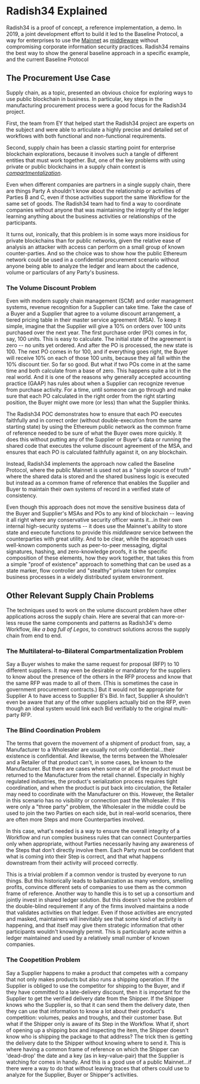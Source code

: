 # Radish34 Explained

Radish34 is a proof of concept, a reference implementation, a demo. In 2019, a joint development effort to build it led to the Baseline Protocol, a way for enterprises to use the [Mainnet](../baseline-basics/glossary.md#mainnet) as [middleware](../baseline-basics/glossary.md#middleware) without compromising corporate information security practices. Radish34 remains the best way to show the general baseline approach in a specific example, and the current Baseline Protocol 

## The Procurement Use Case

Supply chain, as a topic, presented an obvious choice for exploring ways to use public blockchain in business. In particular, key steps in the manufacturing procurement process were a good focus for the Radish34 project.  

First, the team from EY that helped start the Radish34 project are experts on the subject and were able to articulate a highly precise and detailed set of workflows with both functional and non-functional requirements. 

Second, supply chain has been a classic starting point for enterprise blockchain explorations, because it involves such a tangle of different entities that must work together. But, one of the key problems with using private or public blockchains in a supply chain context is [_compartmentalization_](../baseline-basics/glossary.md#atomic-compartmentalization). 

Even when different companies are partners in a single supply chain, there are things Party A shouldn't know about the relationship or activities of Parties B and C, even if those activities support the same Workflow for the same set of goods.  The Radish34 team had to find a way to coordinate companies without anyone that was maintaining the integrity of the ledger learning anything about the business activities or relationships of the participants. 

It turns out, ironically, that this problem is in some ways more insidious for private blockchains than for public networks, given the relative ease of analysis an attacker with access can perform on a small group of known counter-parties. And so the choice was to show how the public Ethereum network could be used in a confidential procurement scenario without anyone being able to analyze the ledger and learn about the cadence, volume or particulars of any Party's business.

### The Volume Discount Problem

Even with modern supply chain management \(SCM\) and order management systems, revenue recognition for a Supplier can take time. Take the case of a Buyer and a Supplier that agree to a volume discount arrangement, a tiered pricing table in their master service agreement \(MSA\). To keep it simple, imagine that the Supplier will give a 10% on orders over 100 units purchased over the next year. The first purchase order \(PO\) comes in for, say, 100 units. This is easy to calculate. The initial state of the agreement is zero -- no units yet ordered. And after the PO is processed, the new state is 100. The next PO comes in for 100, and if everything goes right, the Buyer will receive 10% on each of those 100 units, because they all fall within the 10% discount tier. So far so good. But what if two POs come in at the same time and both calculate from a base of zero. This happens quite a lot in the real world. And it is one of the reasons why generally accepted accounting practice \(GAAP\) has rules about when a Supplier can recognize revenue from purchase activity. For a time, until someone can go through and make sure that each PO calculated in the right order from the right starting position, the Buyer might owe more \(or less\) than what the Supplier thinks.

The Radish34 POC demonstrates how to ensure that each PO executes faithfully and in correct order \(without double-execution from the same starting state\) by using the Ethereum public network as the common frame of reference needed to be sure of what the Buyer owes more quickly. It does this without putting any of the Supplier or Buyer's data or running the shared code that executes the volume discount agreement of the MSA, and ensures that each PO is calculated faithfully against it, on any blockchain.

Instead, Radish34 implements the approach now called the Baseline Protocol, where the public Mainnet is used not as a "single source of truth" where the shared data is stored and the shared business logic is executed but instead as a common frame of reference that enables the Supplier and Buyer to maintain their own systems of record in a verified state of consistency.

Even though this approach does not move the sensitive business data of the Buyer and Supplier's MSAs and POs to any kind of blockchain -- leaving it all right where any conservative security officer wants it...in their own internal high-security systems -- it does use the Mainnet's ability to store state and execute functions to provide this _middleware_ service between the counterparties with great utility. And to be clear, while the approach uses well-known components such as peer-to-peer messaging, digital signatures, hashing, and zero-knowledge proofs, it is the specific composition of these elements, how they work together, that takes this from a simple "proof of existence" approach to something that can be used as a state marker, flow controller and "stealthy" private token for complex business processes in a widely distributed system environment.

## Other Relevant Supply Chain Problems

The techniques used to work on the volume discount problem have other applications across the supply chain. Here are several that can more-or-less reuse the same components and patterns as Radish34's demo Workflow, _like a bag full of Legos_, to construct solutions across the supply chain from end to end. 

### The Multilateral-to-Bilateral Compartmentalization Problem

Say a Buyer wishes to make the same request for proposal \(RFP\) to 10 different suppliers. It may even be desirable or mandatory for the suppliers to know about the presence of the others in the RFP process and know that the same RFP was made to all of them. \(This is sometimes the case in government procurement contracts.\) But it would not be appropriate for Supplier A to have access to Supplier B's Bid. In fact, Supplier A shouldn't even be aware that any of the other suppliers actually bid on the RFP, even though an ideal system would link each Bid verifiably to the original multi-party RFP. 

### The Blind Coordination Problem

The terms that govern the movement of a shipment of product from, say, a Manufacturer to a Wholesaler are usually not only confidential...their existence is confidential. And likewise, the terms between the Wholesaler and a Retailer of that product can't, in some cases, be known to the Manufacturer. But there are cases when some or all of the product must be returned to the Manufacturer from the retail channel. Especially in highly regulated industries, the product's serialization process requires tight coordination, and when the product is put back into circulation, the Retailer may need to coordinate with the Manufacturer on this. However, the Retailer in this scenario has no visibility or connection past the Wholesaler. If this were only a "three party" problem, the Wholesaler in the middle could be used to join the two Parties on each side, but in real-world scenarios, there are often more Steps and more Counterparties involved. 

In this case, what's needed is a way to ensure the overall integrity of a Workflow and run complex business rules that can connect Counterparties only when appropriate, without Parties necessarily having any awareness of the Steps that don't directly involve them. Each Party must be confident that what is coming into their Step is correct, and that what happens downstream from their activity will proceed correctly. 

This is a trivial problem if a common vendor is trusted by everyone to run things. But this historically leads to balkanization as many vendors, smelling profits, convince different sets of companies to use them as the common frame of reference. Another way to handle this is to set up a consortium and jointly invest in shared ledger solution. But this doesn't solve the problem of the double-blind requirement if any of the firms involved maintains a node that validates activities on that ledger. Even if those activities are encrypted and masked, maintainers will inevitably see that some kind of activity is happening, and that itself may give them strategic information that other participants wouldn't knowingly permit. This is particularly acute within a ledger maintained and used by a relatively small number of known companies.

### The Coopetition Problem

Say a Supplier happens to make a product that competes with a company that not only makes products but also runs a shipping operation. If the Supplier is obliged to use the competitor for shipping to the Buyer, and if they have committed to a late-delivery discount, then it is important for the Supplier to get the verified delivery date from the Shipper. If the Shipper knows who the Supplier is, so that it can send them the delivery date, then they can use that information to know a lot about their product's competition: volumes, peaks and troughs, and their customer base. But what if the Shipper only is aware of its Step in the Workflow. What if, short of opening up a shipping box and inspecting the item, the Shipper doesn't know who is shipping the package to that address? The trick then is getting the delivery date to the Shipper without knowing where to send it. This is where having a common frame of reference on which the Shipper can 'dead-drop' the date and a key \(as in key-value-pair\) that the Supplier is watching for comes in handy. And this is a good use of a public Mainnet...if there were a way to do that without leaving traces that others could use to analyze for the Supplier, Buyer or Shipper's activities. 

